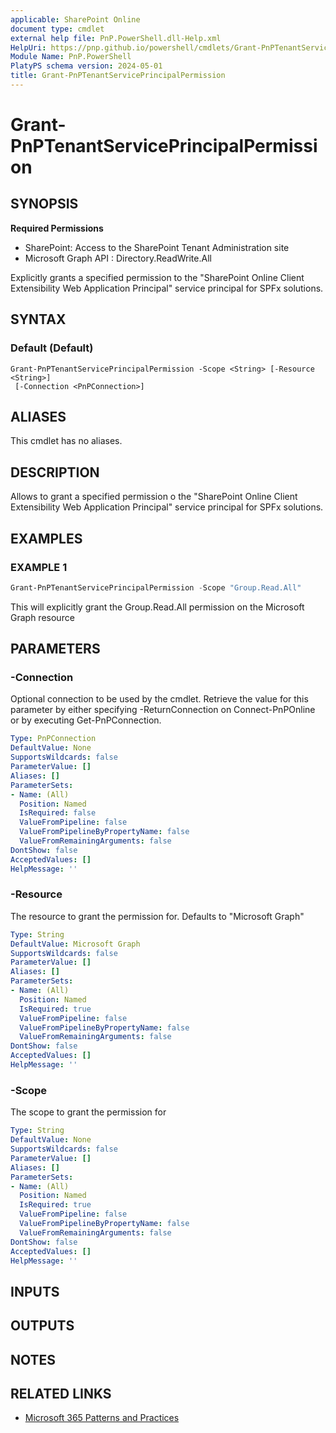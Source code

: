 ```yaml
---
applicable: SharePoint Online
document type: cmdlet
external help file: PnP.PowerShell.dll-Help.xml
HelpUri: https://pnp.github.io/powershell/cmdlets/Grant-PnPTenantServicePrincipalPermission.html
Module Name: PnP.PowerShell
PlatyPS schema version: 2024-05-01
title: Grant-PnPTenantServicePrincipalPermission
---
```


# Grant-PnPTenantServicePrincipalPermission

## SYNOPSIS

**Required Permissions**

* SharePoint: Access to the SharePoint Tenant Administration site
* Microsoft Graph API : Directory.ReadWrite.All

Explicitly grants a specified permission to the "SharePoint Online Client Extensibility Web Application Principal" service principal for SPFx solutions.

## SYNTAX

### Default (Default)

```
Grant-PnPTenantServicePrincipalPermission -Scope <String> [-Resource <String>]
 [-Connection <PnPConnection>]
```

## ALIASES

This cmdlet has no aliases.

## DESCRIPTION

Allows to grant a specified permission o the "SharePoint Online Client Extensibility Web Application Principal" service principal for SPFx solutions.

## EXAMPLES

### EXAMPLE 1

```powershell
Grant-PnPTenantServicePrincipalPermission -Scope "Group.Read.All"
```

This will explicitly grant the Group.Read.All permission on the Microsoft Graph resource

## PARAMETERS

### -Connection

Optional connection to be used by the cmdlet. Retrieve the value for this parameter by either specifying -ReturnConnection on Connect-PnPOnline or by executing Get-PnPConnection.

```yaml
Type: PnPConnection
DefaultValue: None
SupportsWildcards: false
ParameterValue: []
Aliases: []
ParameterSets:
- Name: (All)
  Position: Named
  IsRequired: false
  ValueFromPipeline: false
  ValueFromPipelineByPropertyName: false
  ValueFromRemainingArguments: false
DontShow: false
AcceptedValues: []
HelpMessage: ''
```

### -Resource

The resource to grant the permission for. Defaults to "Microsoft Graph"

```yaml
Type: String
DefaultValue: Microsoft Graph
SupportsWildcards: false
ParameterValue: []
Aliases: []
ParameterSets:
- Name: (All)
  Position: Named
  IsRequired: true
  ValueFromPipeline: false
  ValueFromPipelineByPropertyName: false
  ValueFromRemainingArguments: false
DontShow: false
AcceptedValues: []
HelpMessage: ''
```

### -Scope

The scope to grant the permission for

```yaml
Type: String
DefaultValue: None
SupportsWildcards: false
ParameterValue: []
Aliases: []
ParameterSets:
- Name: (All)
  Position: Named
  IsRequired: true
  ValueFromPipeline: false
  ValueFromPipelineByPropertyName: false
  ValueFromRemainingArguments: false
DontShow: false
AcceptedValues: []
HelpMessage: ''
```

## INPUTS

## OUTPUTS

## NOTES

## RELATED LINKS

- [Microsoft 365 Patterns and Practices](https://aka.ms/m365pnp)
